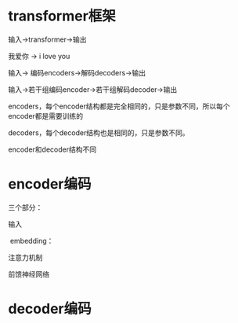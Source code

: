 # transformer框架



输入->transformer->输出

我爱你	->  i love you



输入-> 编码encoders->解码decoders->输出



输入->若干组编码encoder->若干组解码decoder->输出

encoders，每个encoder结构都是完全相同的，只是参数不同，所以每个encoder都是需要训练的

decoders，每个decoder结构也是相同的，只是参数不同。



encoder和decoder结构不同



# encoder编码

三个部分：

输入

​		embedding：

注意力机制

前馈神经网络

# decoder编码






